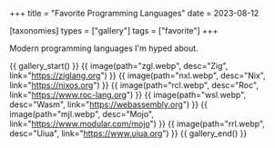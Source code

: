 +++
title = "Favorite Programming Languages"
date = 2023-08-12

[taxonomies]
types = ["gallery"]
tags = ["favorite"]
+++

Modern programming languages I'm hyped about.

<!-- more -->

{{ gallery_start() }}
{{ image(path="zgl.webp", desc="Zig", link="https://ziglang.org") }}
{{ image(path="nxl.webp", desc="Nix", link="https://nixos.org") }}
{{ image(path="rcl.webp", desc="Roc", link="https://www.roc-lang.org") }}
{{ image(path="wsl.webp", desc="Wasm", link="https://webassembly.org") }}
{{ image(path="mjl.webp", desc="Mojo", link="https://www.modular.com/mojo") }}
{{ image(path="rrl.webp", desc="Uiua", link="https://www.uiua.org") }}
{{ gallery_end() }}
